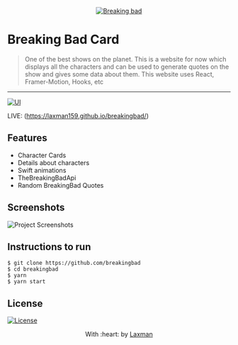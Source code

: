 


<p align="center"><a href="" target="_blank"><img src="https://encrypted-tbn0.gstatic.com/images?q=tbn:ANd9GcSeEygac0tVAaBJ4OzYdJnSo2nPGh2ycVUOIQ&usqp=CAU" title="Breaking Bad Cards" alt="Breaking bad"></a>
</p>




# Breaking Bad Card

> <Subtitle>
> One of the best shows on the planet. This is a  website for now which displays all the characters  and can be used to generate quotes  on the show and gives some data about them. This website uses React, Framer-Motion, Hooks, etc

---

  [![UI ](https://img.shields.io/badge/User%20Interface-Link%20to%20UI-orange?style=flat-square&logo=appveyor)](https://laxman159.github.io/breakingbad/)
  
  LIVE: (https://laxman159.github.io/breakingbad/)

## Features
- Character Cards
- Details about characters
- Swift animations
- TheBreakingBadApi
- Random BreakingBad Quotes

## Screenshots
<img src="https://user-images.githubusercontent.com/56950807/103773810-a83bda80-5051-11eb-8850-e00077257cd1.png" alt="Project Screenshots">

## Instructions to run
```
$ git clone https://github.com/breakingbad
$ cd breakingbad
$ yarn
$ yarn start
```



## License
[![License](http://img.shields.io/:license-mit-blue.svg?style=flat-square)](http://badges.mit-license.org)

<p align="center">
	With :heart: by <a href="https://github.com" target="_blank">Laxman</a>
</p>
